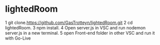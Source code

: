# lightedRoom
1 git clone.https://github.com/GasTrotteyn/lightedRoom.git
2 cd lightedRoom.
3 npm install.
4 Open server.js in VSC and run nodemon server.js in a new terminal.
5 open Front-end folder in other VSC and run it with Go-Live
